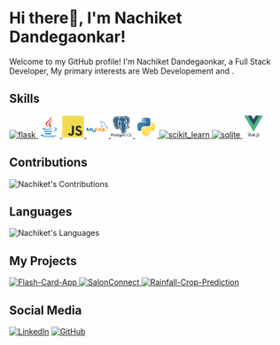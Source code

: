 # Hi there👋, I'm Nachiket Dandegaonkar! 

Welcome to my GitHub profile! I'm Nachiket Dandegaonkar, a Full Stack Developer, My primary interests are Web Developement and .

## Skills
<p align="left"> <a href="https://flask.palletsprojects.com/" target="_blank" rel="noreferrer"> <img src="https://www.vectorlogo.zone/logos/pocoo_flask/pocoo_flask-icon.svg" alt="flask" width="40" height="40"/> </a> <a href="https://www.java.com" target="_blank" rel="noreferrer"> <img src="https://raw.githubusercontent.com/devicons/devicon/master/icons/java/java-original.svg" alt="java" width="40" height="40"/> </a> <a href="https://developer.mozilla.org/en-US/docs/Web/JavaScript" target="_blank" rel="noreferrer"> <img src="https://raw.githubusercontent.com/devicons/devicon/master/icons/javascript/javascript-original.svg" alt="javascript" width="40" height="40"/> </a> <a href="https://www.mysql.com/" target="_blank" rel="noreferrer"> <img src="https://raw.githubusercontent.com/devicons/devicon/master/icons/mysql/mysql-original-wordmark.svg" alt="mysql" width="40" height="40"/> </a> <a href="https://www.postgresql.org" target="_blank" rel="noreferrer"> <img src="https://raw.githubusercontent.com/devicons/devicon/master/icons/postgresql/postgresql-original-wordmark.svg" alt="postgresql" width="40" height="40"/> </a> <a href="https://www.python.org" target="_blank" rel="noreferrer"> <img src="https://raw.githubusercontent.com/devicons/devicon/master/icons/python/python-original.svg" alt="python" width="40" height="40"/> </a> <a href="https://scikit-learn.org/" target="_blank" rel="noreferrer"> <img src="https://upload.wikimedia.org/wikipedia/commons/0/05/Scikit_learn_logo_small.svg" alt="scikit_learn" width="40" height="40"/> </a> <a href="https://www.sqlite.org/" target="_blank" rel="noreferrer"> <img src="https://www.vectorlogo.zone/logos/sqlite/sqlite-icon.svg" alt="sqlite" width="40" height="40"/> </a> <a href="https://vuejs.org/" target="_blank" rel="noreferrer"> <img src="https://raw.githubusercontent.com/devicons/devicon/master/icons/vuejs/vuejs-original-wordmark.svg" alt="vuejs" width="40" height="40"/> </a> </p>


## Contributions
![Nachiket's Contributions](https://github-readme-stats.vercel.app/api?username=nachiket012&show_icons=true&count_private=true&hide=stars,prs&theme=react&include_all_commits=true)

## Languages
![Nachiket's Languages](https://github-readme-stats.vercel.app/api/top-langs/?username=nachiket012&layout=compact&theme=react)

<h2 align="left">My Projects</h2>

<p align="left">
  <a href="https://github.com/nachiket012/Flash-Card-App">
    <img src="https://github-readme-stats.vercel.app/api/pin/?username=nachiket012&repo=Flash-Card-App&theme=dark" alt="Flash-Card-App" />
  </a>
  <a href="https://github.com/nachiket012/SalonConnect">
    <img src="https://github-readme-stats.vercel.app/api/pin/?username=nachiket012&repo=SalonConnect&theme=dark" alt="SalonConnect" />
  </a>
  <a href="https://github.com/nachiket012/Rainfall-Crop-Prediction">
    <img src="https://github-readme-stats.vercel.app/api/pin/?username=nachiket012&repo=Rainfall-Crop-Prediction&theme=dark" alt="Rainfall-Crop-Prediction" />
  </a>
</p>

## Social Media
<a href="https://www.linkedin.com/in/nachiket-dandegaonkar/"><img alt="LinkedIn" src="https://img.shields.io/badge/LinkedIn-0077B5?style=for-the-badge&logo=linkedin&logoColor=white"/></a> <a href="https://github.com/nachiket012"><img alt="GitHub" src="https://img.shields.io/badge/GitHub-100000?style=for-the-badge&logo=github&logoColor=white"/></a>
